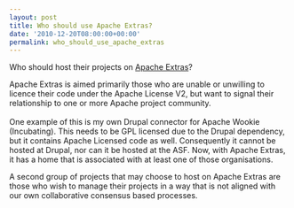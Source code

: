 ```yaml
---
layout: post
title: Who should use Apache Extras?
date: '2010-12-20T08:00:00+00:00'
permalink: who_should_use_apache_extras
---
```

<p>Who should host their projects on <a title="Apache Extras site" href="http://apache-extras.org/" target="_blank">Apache Extras</a>?&nbsp;
  <br />
</p>
<p>Apache Extras is aimed primarily those who are unable or unwilling to licence their code under the Apache License V2, but want to signal their relationship to one or more Apache project community.
  <br />
  <br />One example of this is my own Drupal connector for Apache Wookie (Incubating). This needs to be GPL licensed due to the Drupal dependency, but it contains Apache Licensed code as well. Consequently it cannot be hosted at Drupal, nor can it be hosted at the ASF. Now, with Apache Extras, it has a home that is associated with at least one of those organisations.
</p>
<p>A second group of projects that may choose to host on Apache Extras are those who wish to manage their projects in a way that is not aligned with our own collaborative consensus based processes.
</p>
